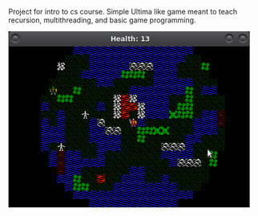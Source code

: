Project for intro to cs course. Simple Ultima like game meant to teach recursion, multithreading, and basic game programming. 

![game screenshot](ultima.png)
